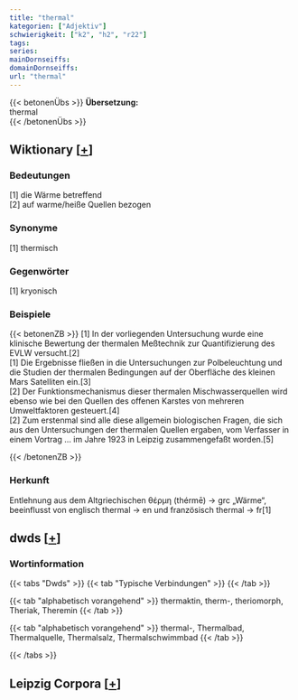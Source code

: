 ```yaml
---
title: "thermal"
kategorien: ["Adjektiv"]
schwierigkeit: ["k2", "h2", "r22"]
tags:
series:
mainDornseiffs:
domainDornseiffs:
url: "thermal"
---
```


{{< betonenÜbs >}}
**Übersetzung:**  
thermal  
{{< /betonenÜbs >}}

## Wiktionary [[+](https://de.wiktionary.org/wiki/thermal)]

### Bedeutungen
[1] die Wärme betreffend  
[2] auf warme/heiße Quellen bezogen  

### Synonyme
[1] thermisch  

### Gegenwörter
[1] kryonisch  

### Beispiele
{{< betonenZB >}}
[1] In der vorliegenden Untersuchung wurde eine klinische Bewertung der thermalen Meßtechnik zur Quantifizierung des EVLW versucht.[2]  
[1] Die Ergebnisse fließen in die Untersuchungen zur Polbeleuchtung und die Studien der thermalen Bedingungen auf der Oberfläche des kleinen Mars Satelliten ein.[3]  
[2] Der Funktionsmechanismus dieser thermalen Mischwasserquellen wird ebenso wie bei den Quellen des offenen Karstes von mehreren Umweltfaktoren gesteuert.[4]  
[2] Zum erstenmal sind alle diese allgemein biologischen Fragen, die sich aus den Untersuchungen der thermalen Quellen ergaben, vom Verfasser in einem Vortrag … im Jahre 1923 in Leipzig zusammengefaßt worden.[5]  

{{< /betonenZB >}}
### Herkunft
Entlehnung aus dem Altgriechischen θέρμη (thérmē) → grc „Wärme“, beeinflusst von englisch thermal → en und französisch thermal → fr[1]  



## dwds [[+](https://www.dwds.de/wb/thermal)]

### Wortinformation
{{< tabs "Dwds" >}}
{{< tab "Typische Verbindungen" >}}
{{< /tab >}}

{{< tab "alphabetisch vorangehend" >}}
thermaktin, therm-, theriomorph, Theriak, Theremin
{{< /tab >}}

{{< tab "alphabetisch vorangehend" >}}
thermal-, Thermalbad, Thermalquelle, Thermalsalz, Thermalschwimmbad
{{< /tab >}}

{{< /tabs >}}

## Leipzig Corpora [[+](https://corpora.uni-leipzig.de/en/res?word=thermal&corpusId=deu_newscrawl-public_2018)]

